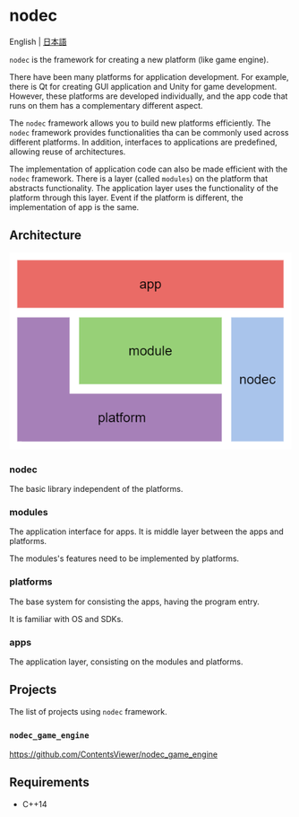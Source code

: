# nodec

English | [日本語](./README_jp.md)

`nodec` is the framework for creating a new platform (like game engine).

There have been many platforms for application development.
For example, there is Qt for creating GUI application and Unity for game development.
However, these platforms are developed individually,
and the app code that runs on them has a complementary different aspect.

The `nodec` framework allows you to build new platforms efficiently.
The `nodec` framework provides functionalities tha can be commonly used across different platforms.
In addition, interfaces to applications are predefined, allowing reuse of architectures.

The implementation of application code can also be made efficient with the `nodec` framework.
There is a layer (called `modules`) on the platform that abstracts functionality.
The application layer uses the functionality of the platform through this layer.
Event if the platform is different, the implementation of app is the same.

## Architecture

![](./docs/architecture.drawio.png)

### nodec

The basic library independent of the platforms.

### modules

The application interface for apps.
It is middle layer between the apps and platforms.

The modules's features need to be implemented by platforms.

### platforms

The base system for consisting the apps, having the program entry.

It is familiar with OS and SDKs.

### apps

The application layer, consisting on the modules and platforms.

## Projects

The list of projects using `nodec` framework.

### `nodec_game_engine`

<https://github.com/ContentsViewer/nodec_game_engine>

## Requirements

* C++14
